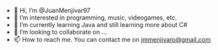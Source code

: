 - 👋 Hi, I’m @JuanMenjivar97
- 👀 I’m interested in programming, music, videogames, etc.
- 🌱 I’m currently learning Java and still learning more about C#
- 💞️ I’m looking to collaborate on ...
- 📫 How to reach me. You can contact me on jmmenjivaro@gmail.com

<!---
JuanMenjivar97/JuanMenjivar97 is a ✨ special ✨ repository because its `README.md` (this file) appears on your GitHub profile.
You can click the Preview link to take a look at your changes.
--->
